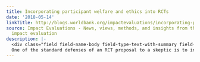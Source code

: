 ```yaml
---
title: Incorporating participant welfare and ethics into RCTs
date: '2018-05-14'
linkTitle: http://blogs.worldbank.org/impactevaluations/incorporating-participant-welfare-and-ethics-rcts
source: Impact Evaluations - News, views, methods, and insights from the world of
  impact evaluation
description: |-
  <div class="field field-name-body field-type-text-with-summary field-label-hidden"><div class="field-items"><div class="field-item even"><p>
  One of the standard defenses of an RCT proposal to a skeptic is to invoke budget and implementation capacity constraints and argue that since not everyone will get the desired treatment (at least initially), the fairest way would be to randomly allocate treatment among the target population. While this is true, it is also possible to take into consideration
---
```

